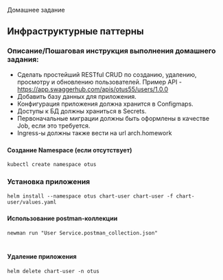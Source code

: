 

 Домашнее задание
## Инфраструктурные паттерны

### Описание/Пошаговая инструкция выполнения домашнего задания:
- Сделать простейший RESTful CRUD по созданию, удалению, просмотру и обновлению пользователей.
Пример API - https://app.swaggerhub.com/apis/otus55/users/1.0.0
- Добавить базу данных для приложения.
- Конфигурация приложения должна хранится в Configmaps.
- Доступы к БД должны храниться в Secrets.
- Первоначальные миграции должны быть оформлены в качестве Job, если это требуется.
- Ingress-ы должны также вести на url arch.homework



###
#### Создание Namespace (если отсутствует)
```
kubectl create namespace otus
```

###
### Установка приложения
```
helm install --namespace otus chart-user chart-user -f chart-user/values.yaml
```

###
#### Использование postman-коллекции
```
newman run "User Service.postman_collection.json"
```



#
#### Удаление приложения
```
helm delete chart-user -n otus
```






